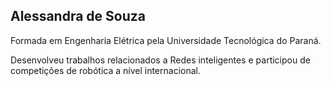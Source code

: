 ## Alessandra de Souza

Formada em Engenharia Elétrica pela Universidade Tecnológica do Paraná.

Desenvolveu trabalhos relacionados a Redes inteligentes e participou de competições de robótica a nível internacional.
